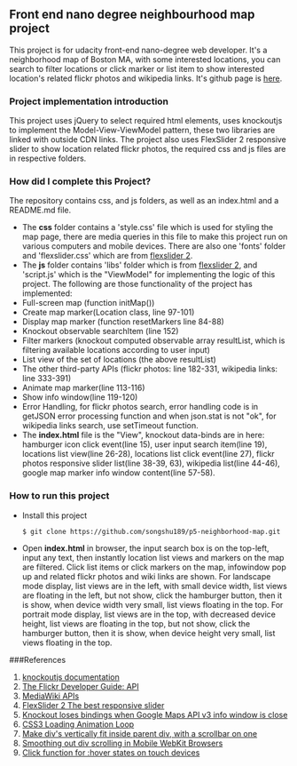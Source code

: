 ## Front end nano degree neighbourhood map project

This project is for udacity front-end nano-degree web developer. It's a neighborhood map of Boston MA, with some interested locations, you can search to filter locations or click marker or list item to show interested location's related flickr photos and wikipedia links. It's github page is [here](http://songshu189.github.io/p5-neighborhood-map/).

### Project implementation introduction

This project uses jQuery to select required html elements, uses knockoutjs to implement the Model-View-ViewModel pattern, these two libraries are linked with outside CDN links. The project also uses FlexSlider 2 responsive slider to show location related flickr photos, the required css and js files are in respective folders.

### How did I complete this Project?

The repository contains css, and js folders, as well as an index.html and a README.md file.
* The **css** folder contains a 'style.css' file which is used for styling the map page, there are media queries in this file to make this project run on various computers and mobile devices. There are also one 'fonts' folder and 'flexslider.css' which are from [flexslider 2](http://flexslider.woothemes.com/).
* The **js** folder contains 'libs' folder which is from [flexslider 2](http://flexslider.woothemes.com/), and 'script.js' which is the "ViewModel" for implementing the logic of this project. The following are those functionality of the project has implemented: 
 * Full-screen map (function initMap())
 * Create map marker(Location class, line 97-101)
 * Display map marker (function resetMarkers line 84-88)
 * Knockout observable searchItem (line 152)
 * Filter markers (knockout computed observable array resultList, which is filtering available locations according to user input)
 * List view of the set of locations (the above resultList)
 * The other third-party APIs (flickr photos: line 182-331, wikipedia links: line 333-391)
 * Animate map marker(line 113-116)
 * Show info window(line 119-120)
 * Error Handling, for flickr photos search, error handling code is in getJSON error processing function and when json.stat is not "ok", for wikipedia links search, use setTimeout function.
* The **index.html** file is the "View", knockout data-binds are in here: hamburger icon click event(line 15), user input search item(line 19), locations list view(line 26-28), locations list click event(line 27), flickr photos responsive slider list(line 38-39, 63), wikipedia list(line 44-46), google map marker info window content(line 57-58).

### How to run this project

 * Install this project

    `$ git clone https://github.com/songshu189/p5-neighborhood-map.git`

 * Open **index.html** in browser, the input search box is on the top-left, input any text, then instantly location list views and markers on the map are filtered. Click list items or click markers on the map, infowindow pop up and related flickr photos and wiki links are shown. For landscape mode display, list views are in the left, with small device width, list views are floating in the left, but not show, click the hamburger button, then it is show, when device width very small, list views floating in the top. For portrait mode display, list views are in the top, with decreased device height, list views are floating in the top, but not show, click the hamburger button, then it is show, when device height very small, list views floating in the top.
 
###References

1. [knockoutjs documentation](http://knockoutjs.com/documentation/introduction.html)
2. [The Flickr Developer Guide: API](https://www.flickr.com/services/developer/api/)
3. [MediaWiki APIs](https://www.mediawiki.org/wiki/API:Main_page)
4. [FlexSlider 2 The best responsive slider](http://flexslider.woothemes.com/)
5. [Knockout loses bindings when Google Maps API v3 info window is close](http://stackoverflow.com/questions/15317796/knockout-loses-bindings-when-google-maps-api-v3-info-window-is-closed)
6. [CSS3 Loading Animation Loop](http://www.alessioatzeni.com/blog/css3-loading-animation-loop/)
7. [Make div's vertically fit inside parent div, with a scrollbar on one](http://stackoverflow.com/questions/28685362/make-divs-vertically-fit-inside-parent-div-with-a-scrollbar-on-one)
8. [Smoothing out div scrolling in Mobile WebKit Browsers](http://weblog.west-wind.com/posts/2013/Jun/01/Smoothing-out-div-scrolling-in-Mobile-WebKit-Browsers)
9. [Click function for :hover states on touch devices](https://css-tricks.com/forums/topic/click-function-for-hover-states-on-touch-devices/)